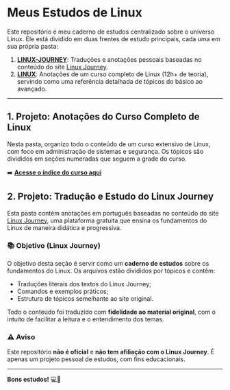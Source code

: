 # Meus Estudos de Linux

Este repositório é meu caderno de estudos centralizado sobre o universo Linux. Ele está dividido em duas frentes de estudo principais, cada uma em sua própria pasta:

1.  **[LINUX-JOURNEY](./LINUX-JOURNEY/)**: Traduções e anotações pessoais baseadas no conteúdo do site [Linux Journey](https://linuxjourney.com).
2.  **[LINUX](./LINUX/)**: Anotações de um curso completo de Linux (12h+ de teoria), servindo como uma referência detalhada de tópicos do básico ao avançado.

---

## 1. Projeto: Anotações do Curso Completo de Linux

Nesta pasta, organizo todo o conteúdo de um curso extensivo de Linux, com foco em administração de sistemas e segurança. Os tópicos são divididos em seções numeradas que seguem a grade do curso.

➡️ **[Acesse o índice do curso aqui](./LINUX/)**

## 2. Projeto: Tradução e Estudo do Linux Journey

Esta pasta contém anotações em português baseadas no conteúdo do site [Linux Journey](https://linuxjourney.com), uma plataforma gratuita que ensina os fundamentos do Linux de maneira didática e progressiva.

### 📚 Objetivo (Linux Journey)

O objetivo desta seção é servir como um **caderno de estudos** sobre os fundamentos do Linux. Os arquivos estão divididos por tópicos e contêm:

- Traduções literais dos textos do Linux Journey;
- Comandos e exemplos práticos;
- Estrutura de tópicos semelhante ao site original.

Todo o conteúdo foi traduzido com **fidelidade ao material original**, com o intuito de facilitar a leitura e o entendimento dos temas.

### ⚠️ Aviso

Este repositório **não é oficial** e **não tem afiliação com o Linux Journey**. É apenas um projeto pessoal de estudos, com fins educacionais.

---

**Bons estudos!** 💻🐧